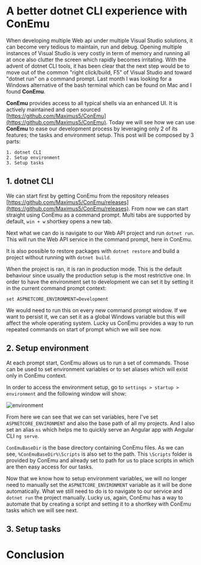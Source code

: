 # A better dotnet CLI experience with ConEmu

When developing multiple Web api under multiple Visual Studio solutions, it can become very tedious to maintain, run and debug. Opening multiple instances of Visual Studio is very costly in term of memory and running all at once also clutter the screen which rapidly becomes irritating. With the advent of dotnet CLI tools, it has been clear that the next step would be to move out of the common "right click/build, F5" of Visual Studio and toward "dotnet run" on a command prompt.
Last month I was looking for a Windows alternative of the bash terminal which can be found on Mac and I found __ConEmu__.

__ConEmu__ provides access to all typical shells via an enhanced UI. It is actively maintained and open sourced [https://github.com/Maximus5/ConEmu](https://github.com/Maximus5/ConEmu). Today we will see how we can use __ConEmu__ to ease our development process by leveraging only 2 of its features; the tasks and environment setup. This post will be composed by 3 parts:

```
1. dotnet CLI
2. Setup environment
3. Setup tasks
```

## 1. dotnet CLI

We can start first by getting ConEmu from the repository releases [https://github.com/Maximus5/ConEmu/releases](https://github.com/Maximus5/ConEmu/releases).
From now we can start straight using ConEmu as a command prompt. Multi tabs are supported by default, `win + w` shortkey opens a new tab.

Next what we can do is navigate to our Web API project and run `dotnet run`.
This will run the Web API service in the command prompt, here in ConEmu.

It is also possible to restore packages with `dotnet restore` and build a project without running with `dotnet build`.

When the project is ran, it is ran in production mode. This is the default behaviour since usually the production setup is the most restrictive one.
In order to have the environment set to development we can set it by setting it in the current command prompt context:

```
set ASPNETCORE_ENVIRONMENT=Development
```

We would need to run this on every new command prompt window. If we want to persist it, we can set it as a global Windows variable but this will affect the whole operating system. Lucky us ConEmu provides a way to run repeated commands on start of prompt which we will see now.

## 2. Setup environment

At each prompt start, ConEmu allows us to run a set of commands. Those can be used to set environment variables or to set aliases which will exist only in ConEmu context.

In order to access the environment setup, go to `settings > startup > environment` and the following window will show:

![environment]()

From here we can see that we can set variables, here I've set `ASPNETCORE_ENVIRONMENT` and also the base path of all my projects.
And I also set an alias `ns` which helps me to quickly serve an Angular app with Angular CLI `ng serve`.

`ConEmuBaseDir` is the base directory containing ConEmu files. As we can see, `%ConEmuBaseDir%\Scripts` is also set to the path. This `\Scripts` folder is provided by ConEmu and already set to path for us to place scripts in which are then easy access for our tasks.

Now that we know how to setup environment variables, we will no longer need to manually set the `ASPNETCORE_ENVIRONMENT` variable as it will be done automatically. What we still need to do is to navigate to our service and `dotnet run` the project manually. Lucky us, again, ConEmu has a way to automate that by creating a script and setting it to a shortkey with ConEmu tasks which we will see next.

## 3. Setup tasks



# Conclusion